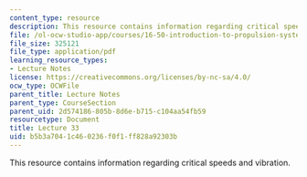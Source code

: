 ```yaml
---
content_type: resource
description: This resource contains information regarding critical speeds and vibration.
file: /ol-ocw-studio-app/courses/16-50-introduction-to-propulsion-systems-spring-2012/b5b3a7041c460236f0f1ff828a92303b_MIT16_50S12_lec33.pdf
file_size: 325121
file_type: application/pdf
learning_resource_types:
- Lecture Notes
license: https://creativecommons.org/licenses/by-nc-sa/4.0/
ocw_type: OCWFile
parent_title: Lecture Notes
parent_type: CourseSection
parent_uid: 2d574186-805b-8d6e-b715-c104aa54fb59
resourcetype: Document
title: Lecture 33
uid: b5b3a704-1c46-0236-f0f1-ff828a92303b
---
```

This resource contains information regarding critical speeds and vibration.